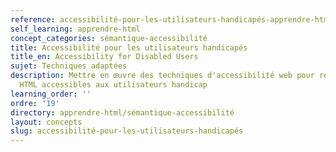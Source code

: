 ```yaml
---
reference: accessibilité-pour-les-utilisateurs-handicapés-apprendre-html
self_learning: apprendre-html
concept_categories: sémantique-accessibilité
title: Accessibilité pour les utilisateurs handicapés
title_en: Accessibility for Disabled Users
sujet: Techniques adaptées
description: Mettre en œuvre des techniques d'accessibilité web pour rendre les pages
  HTML accessibles aux utilisateurs handicap
learning_order: ''
ordre: '19'
directory: apprendre-html/sémantique-accessibilité
layout: concepts
slug: accessibilité-pour-les-utilisateurs-handicapés
---
```

